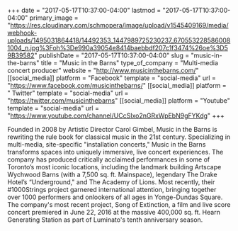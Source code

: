 +++
date = "2017-05-17T10:37:00-04:00"
lastmod = "2017-05-17T10:37:00-04:00"
primary_image = "https://res.cloudinary.com/schmopera/image/upload/v1545409169/media/webhook-uploads/1495031864418/14492353_1447989725230237_6705532285860081004_n.jpg%3Foh%3De990a39054e8414baebbdf207c1f3474%26oe%3D59B39582"
publishDate = "2017-05-17T10:37:00-04:00"
slug = "music-in-the-barns"
title = "Music in the Barns"
type_of_company = "Multi-media concert producer"
website = "http://www.musicinthebarns.com/"
[[social_media]]
platform = "Facebook"
template = "social-media"
url = "https://www.facebook.com/musicinthebarns/"
[[social_media]]
platform = " Twitter"
template = "social-media"
url = "https://twitter.com/musicinthebarns"
[[social_media]]
platform = "Youtube"
template = "social-media"
url = "https://www.youtube.com/channel/UCcSIxo2nGRxWpEbN9gFYKdg"
+++

Founded in 2008 by Artistic Director Carol Gimbel, Music in the Barns is rewriting the rule book for classical music in the 21st century. Specializing in multi-media, site-specific "installation concerts," Music in the Barns transforms spaces into uniquely immersive, live concert experiences. The company has produced critically acclaimed performances in some of Toronto’s most iconic locations, including the landmark building Artscape Wychwood Barns (with a 7,500 sq. ft. Mainspace), legendary The Drake Hotel’s “Underground," and The Academy of Lions. Most recently, their #1000Strings project garnered international attention, bringing together over 1000 performers and onlookers of all ages in Yonge-Dundas Square. The company's most recent project, Song of Extinction, a film and live score concert premiered in June 22, 2016 at the massive 400,000 sq. ft. Hearn Generating Station as part of Luminato's tenth anniversary season.

